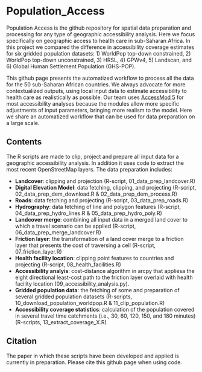# Population_Access
Population Access is the github repository for spatial data preparation and processing for any type of geographic accessibility analysis. Here we focus specifically on geographic access to health care in sub-Saharan Africa. In this project we compared the difference in accessibility coverage estimates for six gridded population datasets: 1) WorldPop top-down constrained, 2) WorldPop top-down unconstrained, 3) HRSL, 4) GPWv4, 5) Landscan, and 6) Global Human Settlement Population (GHS-POP). 

This github page presents the automatized workflow to process all the data for the 50 sub-Saharan African countries. We always advocate for more contextualized outputs, using local input data to estimate accessibility to health care as realistically as possible. Our team uses [AccessMod 5](https://github.com/fxi/AccessMod_shiny) for most accessibility analyses because the modules allow more specific adjustments of input parameters, bringing more realism to the model. Here we share an automatized workflow that can be used for data preparation on a large scale. 

## Contents
The R scripts are made to clip, project and prepare all input data for a geographic accessibility analysis. In addition it uses code to extract the most recent OpenStreetMap layers. The data preparation includes:
* **Landcover**: clipping and projection (R-script, 01_data_prep_landcover.R)
* **Digital Elevation Model**: data fetching, clipping, and projecting (R-script, 02_data_prep_dem_download.R & 02_data_prep_dem_process.R)
* **Roads**: data fetching and projecting (R-script, 03_data_prep_roads.R)
* **Hydrography**: data fetching of line and polygon features (R-script, 04_data_prep_hydro_lines.R & 05_data_prep_hydro_poly.R)
* **Landcover merge**: combining all input data in a merged land cover to which a travel scenario can be applied (R-script, 06_data_prep_merge_landcover.R)
* **Friction layer**: the transformation of a land cover merge to a friction layer that presents the cost of traversing a cell (R-script, 07_friction_layer.R)
* **Health facility location**: clipping point features to countries and projecting (R-script, 08_health_facilities.R)
* **Accessibility analyis**: cost-distance algorithm in arcpy that appliesa the eight directional least-cost path to the friction layer overlaid with health facility location (09_accessibility_analysis.py).
* **Gridded population data**: the fetching of some and preparation of several gridded population datasets (R-scripts, 10_download_population_worldpop.R & 11_clip_population.R)
* **Accessibility coverage statistics**: calculation of the population covered in several travel time catchments (i.e., 30, 60, 120, 150, and 180 minutes) (R-scripts, 13_extract_coverage_X.R)

## Citation
The paper in which these scripts have been developed and applied is currently in preparation. Please cite this github page when using code.


